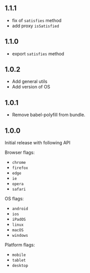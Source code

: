 ## 1.1.1

- fix of `satisfies` method
- add proxy `isSatisfied`

## 1.1.0

- export `satisfies` method

## 1.0.2

- Add general utils
- Add version of OS

## 1.0.1

- Remove babel-polyfill from bundle.

## 1.0.0

Initial release with following API

Browser flags:
- `chrome`
- `firefox`
- `edge`
- `ie`
- `opera`
- `safari`

OS flags:
- `android`
- `ios`
- `iPadOS`
- `linux`
- `macOS`
- `windows`

Platform flags:
- `mobile`
- `tablet`
- `desktop`
